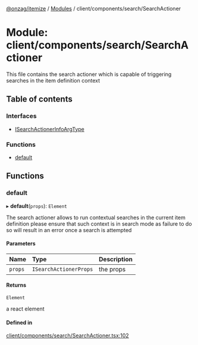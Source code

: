 [@onzag/itemize](../README.md) / [Modules](../modules.md) / client/components/search/SearchActioner

# Module: client/components/search/SearchActioner

This file contains the search actioner which is capable of triggering searches
in the item definition context

## Table of contents

### Interfaces

- [ISearchActionerInfoArgType](../interfaces/client_components_search_SearchActioner.ISearchActionerInfoArgType.md)

### Functions

- [default](client_components_search_SearchActioner.md#default)

## Functions

### default

▸ **default**(`props`): `Element`

The search actioner allows to run contextual searches in the current item definition
please ensure that such context is in search mode as failure to do so will result
in an error once a search is attempted

#### Parameters

| Name | Type | Description |
| :------ | :------ | :------ |
| `props` | `ISearchActionerProps` | the props |

#### Returns

`Element`

a react element

#### Defined in

[client/components/search/SearchActioner.tsx:102](https://github.com/onzag/itemize/blob/f2f29986/client/components/search/SearchActioner.tsx#L102)
